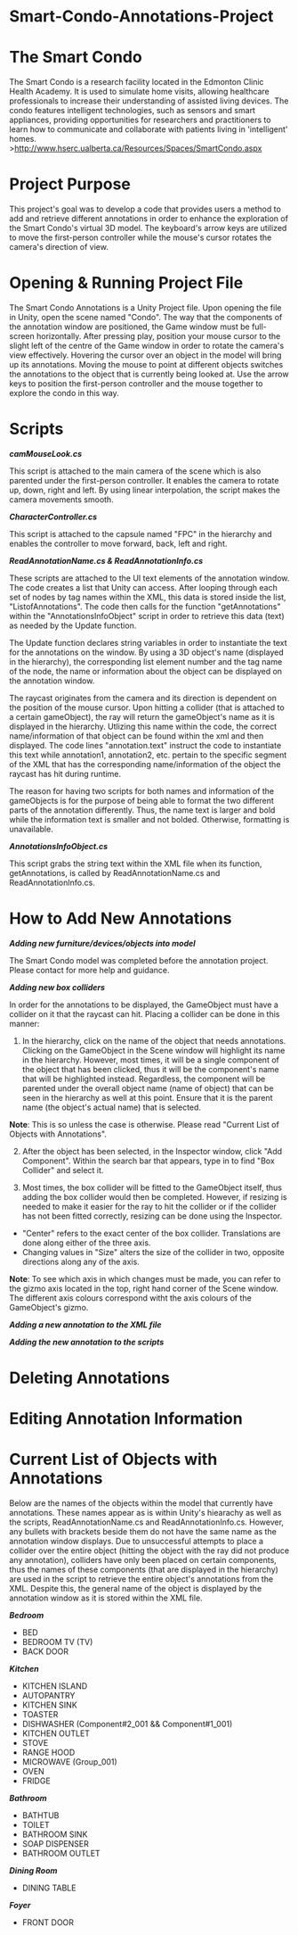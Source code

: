 # Smart-Condo-Annotations-Project

**The Smart Condo**
===================

The Smart Condo is a research facility located in the Edmonton Clinic Health Academy. It is used to simulate home visits, allowing healthcare professionals to increase their understanding of assisted living devices. The condo features intelligent technologies, such as sensors and smart appliances, providing opportunities for researchers and practitioners to learn how to communicate and collaborate with patients living in 'intelligent' homes. >http://www.hserc.ualberta.ca/Resources/Spaces/SmartCondo.aspx


**Project Purpose**
===================

This project's goal was to develop a code that provides users a method to add and retrieve different annotations in order to enhance the exploration of the Smart Condo's virtual 3D model. The keyboard's arrow keys are utilized to move the first-person controller while the mouse's cursor rotates the camera's direction of view. 


**Opening & Running Project File**
==================================

The Smart Condo Annotations is a Unity Project file. Upon opening the file in Unity, open the scene named "Condo". The way that the components of the annotation window are positioned, the Game window must be full-screen horizontally. After pressing play, position your mouse cursor to the slight left of the centre of the Game window in order to rotate the camera's view effectively. Hovering the cursor over an object in the model will bring up its annotations. Moving the mouse to point at different objects switches the annotations to the object that is currently being looked at. Use the arrow keys to position the first-person controller and the mouse together to explore the condo in this way.


**Scripts**
===========

**_camMouseLook.cs_** 

This script is attached to the main camera of the scene which is also parented under the first-person controller.  It enables the camera to rotate up, down, right and left. By using linear interpolation, the script makes the camera movements smooth. 

**_CharacterController.cs_**

This script is attached to the capsule named "FPC" in the hierarchy and enables the controller to move forward, back, left and right. 

**_ReadAnnotationName.cs & ReadAnnotationInfo.cs_**

These scripts are attached to the UI text elements of the annotation window. The code creates a list that Unity can access. After looping through each set of nodes by tag names within the XML, this data is stored inside the list, "ListofAnnotations". The code then calls for the function "getAnnotations" within the "AnnotationsInfoObject" script in order to retrieve this data (text) as needed by the Update function. 

The Update function declares string variables in order to instantiate the text for the annotations on the window. By using a 3D object's name (displayed in the hierarchy), the corresponding list element number and the tag name of the node, the name or information about the object can be displayed on the annotation window. 

The raycast originates from the camera and its direction is dependent on the position of the mouse cursor. Upon hitting a collider (that is attached to a certain gameObject), the ray will return the gameObject's name as it is displayed in the hierarchy. Utlizing this name within the code, the correct name/information of that object can be found within the xml and then displayed. The code lines "annotation.text" instruct the code to instantiate this text while annotation1, annotation2, etc. pertain to the specific segment of the XML that has the corresponding name/information of the object the raycast has hit during runtime.

The reason for having two scripts for both names and information of the gameObjects is for the purpose of being able to format the two different parts of the annotation differently. Thus, the name text is larger and bold while the information text is smaller and not bolded. Otherwise, formatting is unavailable. 

**_AnnotationsInfoObject.cs_**

This script grabs the string text within the XML file when its function, getAnnotations, is called by ReadAnnotationName.cs and ReadAnnotationInfo.cs.

**How to Add New Annotations**
==============================

**_Adding new furniture/devices/objects into model_**

The Smart Condo model was completed before the annotation project. Please contact for more help and guidance.

**_Adding new box colliders_**

In order for the annotations to be displayed, the GameObject must have a collider on it that the raycast can hit. Placing a collider can be done in this manner:

1. In the hierarchy, click on the name of the object that needs annotations. Clicking on the GameObject in the Scene window will highlight its name in the hierarchy. However, most times, it will be a single component of the object that has been clicked, thus it will be the component's name that will be highlighted instead. Regardless, the component will be parented under the overall object name (name of object) that can be seen in the hierarchy as well at this point. Ensure that it is the parent name (the object's actual name) that is selected.

**Note**: This is so unless the case is otherwise. Please read "Current List of Objects with Annotations". 

2. After the object has been selected, in the Inspector window, click "Add Component". Within the search bar that appears, type in to find "Box Collider" and select it. 

3. Most times, the box collider will be fitted to the GameObject itself, thus adding the box collider would then be completed. However, if resizing is needed to make it easier for the ray to hit the collider or if the collider has not been fitted correctly, resizing can be done using the Inspector. 
  * "Center" refers to the exact center of the box collider. Translations are done along either of the three axis.
  * Changing values in "Size" alters the size of the collider in two, opposite directions along any of the axis. 

**Note**: To see which axis in which changes must be made, you can refer to the gizmo axis located in the top, right hand corner of the Scene window. The different axis colours correspond witht the axis colours of the GameObject's gizmo. 

**_Adding a new annotation to the XML file_**

**_Adding the new annotation to the scripts_**

**Deleting Annotations**
========================

**Editing Annotation Information**
==================================

**Current List of Objects with Annotations**
============================================

Below are the names of the objects within the model that currently have annotations. These names appear as is within Unity's hiearachy as well as the scripts, ReadAnnotationName.cs and ReadAnnotationInfo.cs. However, any bullets with brackets beside them do not have the same name as the annotation window displays. Due to unsuccessful attempts to place a collider over the entire object (hitting the object with the ray did not produce any annotation), colliders have only been placed on certain components, thus the names of these components (that are displayed in the hierarchy) are used in the script to retrieve the entire object's annotations from the XML. Despite this, the general name of the object is displayed by the annotation window as it is stored within the XML file.

**_Bedroom_**
* BED
* BEDROOM TV (TV)
* BACK DOOR

**_Kitchen_**
* KITCHEN ISLAND
* AUTOPANTRY
* KITCHEN SINK
* TOASTER
* DISHWASHER (Component#2_001 && Component#1_001)
* KITCHEN OUTLET
* STOVE
* RANGE HOOD
* MICROWAVE (Group_001)
* OVEN 
* FRIDGE

**_Bathroom_**
* BATHTUB
* TOILET
* BATHROOM SINK
* SOAP DISPENSER
* BATHROOM OUTLET

**_Dining Room_**
* DINING TABLE

**_Foyer_**
* FRONT DOOR

